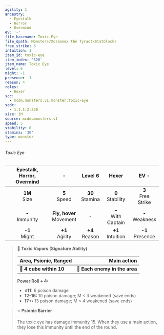 ```yaml
---
agility: 1
ancestry:
  - Eyestalk
  - Horror
  - Overmind
ev: '-'
file_basename: Toxic Eye
file_dpath: Monsters/Xorannox the Tyract/Statblocks
free_strike: 3
intuition: 1
item_id: toxic-eye
item_index: '320'
item_name: Toxic Eye
level: 6
might: -1
presence: -1
reason: 4
roles:
  - Hexer
scc:
  - mcdm.monsters.v1:monster:toxic-eye
scdc:
  - 1.1.1:2:320
size: 1M
source: mcdm.monsters.v1
speed: 5
stability: 0
stamina: '30'
type: monster
---
```


###### Toxic Eye

| Eyestalk, Horror, Overmind |              -               |       Level 6       |          Hexer          |          EV -          |
| :------------------------: | :--------------------------: | :-----------------: | :---------------------: | :--------------------: |
|      **1M**<br/> Size      |       **5**<br/> Speed       | **30**<br/> Stamina |  **0**<br/> Stability   | **3**<br/> Free Strike |
|    **-**<br/> Immunity     | **Fly, hover**<br/> Movement |          -          | **-**<br/> With Captain |  **-**<br/> Weakness   |
|     **-1**<br/> Might      |     **+1**<br/> Agility      | **+4**<br/> Reason  |  **+1**<br/> Intuition  |  **-1**<br/> Presence  |

<!-- -->
> 🔳 **Toxic Vapors (Signature Ability)**
>
> | **Area, Psionic, Ranged** |               **Main action** |
> | ------------------------- | ----------------------------: |
> | **📏 4 cube within 10**   | **🎯 Each enemy in the area** |
>
> **Power Roll + 4:**
>
> - **≤11:** 6 poison damage
> - **12-16:** 10 poison damage; M < 3 weakened (save ends)
> - **17+:** 13 poison damage; M < 4 weakened (save ends)

<!-- -->
> ⭐️ **Psionic Barrier**
>
> The toxic eye has damage immunity 15. When they use a main action, they lose this immunity until the end of the round.
